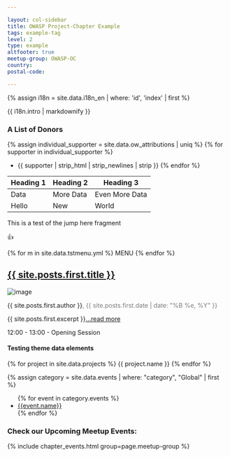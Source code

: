 ```yaml
---

layout: col-sidebar
title: OWASP Project-Chapter Example
tags: example-tag
level: 2
type: example
altfooter: true
meetup-group: OWASP-OC
country: 
postal-code: 

---
```


<link rel="stylesheet" href="/www-projectchapter-example/assets/css/styles.css">
<!-- rebuild 30 -->


{% assign i18n = site.data.i18n_en | where: 'id', 'index' | first %}

{{ i18n.intro | markdownify }}



### A List of Donors

{% assign individual_supporter = site.data.ow_attributions | uniq %}
{% for supporter in individual_supporter %}
* {{ supporter | strip_html | strip_newlines | strip }}
{% endfor %}

| Heading 1 | Heading 2 | Heading 3 |
| --- | --- | --- |
| Data | More Data | Even More Data |
| Hello | New | World |


<section id="jumphere">
  This is a test of the jump here fragment
  </section>

:+1:


{% for m in site.data.tstmenu.yml %}
MENU
{% endfor %}

<section class="homepage-blog">
  <h2><a href="{{ site.posts.first.url }}">{{ site.posts.first.title }}</a></h2>
<a><img src="{{ site.posts.first.author_image }}" alt="image"></a>
<p class="author"><a>{{ site.posts.first.author }}</a><span style="color:#7C7C7C">, {{ site.posts.first.date | date: "%B %e, %Y" }}</span></p>
<p>{{ site.posts.first.excerpt }}<a href="{{ site.posts.first.url }}">...read more</a></p>
</section>

<a class='timeclass'>12:00 - 13:00 - Opening Session</a>

#### Testing theme data elements
{% for project in site.data.projects %}
{{ project.name }}
{% endfor %}

{% assign category = site.data.events | where: "category", "Global" | first %}
   <ul>
      {% for event in category.events %}
      <li><a href="{{event.url}}" target="_blank" rel="noopener">{{event.name}}</a></li>
      {% endfor %}
   </ul>
   
### Check our Upcoming Meetup Events:
{% include chapter_events.html group=page.meetup-group %}


<script type='text/javascript'>
  $(function(){
    $(".timeclass").hover(function() {
      utc_str = $(this).text();
      ndx = utc_str.indexOf(':');
      st_hour_str = utc_str.substring(0, ndx);
      st_min_str = utc_str.substring(ndx + 1, ndx + 3);
      utc_dt = luxon.DateTime.utc(2020, 06, 06, parseInt(st_hour_str), parseInt(st_min_str), 0);
      start_dt = utc_dt.setZone(luxon.DateTime.local().zoneName);

      ndx = utc_str.lastIndexOf(':');
      end_hour_str = utc_str.substring(ndx - 2, ndx - 1);
      end_min_str = utc_str.substring(ndx + 1, ndx + 3);
      utc_dt = luxon.DateTime.utc(2020, 06, 06, parseInt(end_hour_str), parseInt(end_min_str), 0);
      end_dt = utc_dt.setZone(luxon.DateTime.local().zoneName);
      popstr = start_dt.toLocaleString(luxon.DateTime.TIME_WITH_SECONDS) + ' to ' + end_dt.toLocaleString(luxon.DateTime.TIME_WITH_SHORT_OFFSET);
      $(this).prop('title', popstr);
    });
  });

  
</script>
